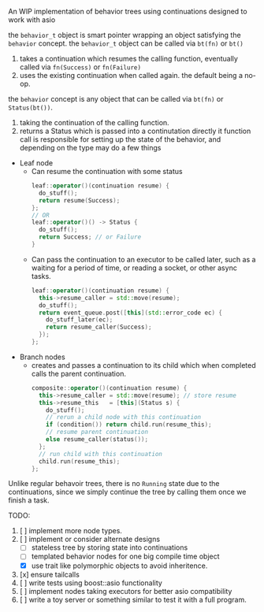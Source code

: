 An WIP implementation of behavior trees using continuations designed to work
with asio

the `behavior_t` object is smart pointer wrapping an object satisfying the
`behavior` concept.
the `behavior_t` object can be called via `bt(fn)` or `bt()`
1. takes a continuation which resumes the calling function, eventually called
   via `fn(Success)` or `fn(Failure)`
2. uses the existing continuation when called again. the default being a no-op.

the `behavior` concept is any object that can be called via `bt(fn)` or
`Status(bt())`.
1. taking the continuation of the calling function.
2. returns a Status which is passed into a continutation directly
it function call is responsible for setting up the state of the behavior,
and depending on the type may do a few things
- Leaf node
  - Can resume the continuation with some status
    ```c++
    leaf::operator()(continuation resume) {
      do_stuff();
      return resume(Success);
    };
    // OR
    leaf::operator()() -> Status {
      do_stuff();
      return Success; // or Failure
    }
    ```
  - Can pass the continuation to an executor to be called later, such as a
    waiting for a period of time, or reading a socket, or other async tasks.
    ```c++
    leaf::operator()(continuation resume) {
      this->resume_caller = std::move(resume);
      do_stuff();
      return event_queue.post([this](std::error_code ec) {
        do_stuff_later(ec);
        return resume_caller(Success);
      });
    };
    ```
- Branch nodes
  - creates and passes a continuation to its child which when completed calls
    the parent continuation.
    ```c++
    composite::operator()(continuation resume) {
      this->resume_caller = std::move(resume); // store resume
      this->resume_this   = [this](Status s) {
        do_stuff();
        // rerun a child node with this continuation
        if (condition()) return child.run(resume_this);
        // resume parent continuation
        else resume_caller(status());
      };
      // run child with this continuation
      child.run(resume_this);
    };
    ```

Unlike regular behavoir trees, there is no `Running` state due to the
continuations, since we simply continue the tree by calling them once we finish
a task.


TODO:
1. [ ] implement more node types.
2. [ ] implement or consider alternate designs
    - [ ] stateless tree by storing state into continuations
    - [ ] templated behavior nodes for one big compile time object
    - [x] use trait like polymorphic objects to avoid inheritence.
3. [x] ensure tailcalls
4. [ ] write tests using boost::asio functionality
5. [ ] implement nodes taking executors for better asio compatibility
6. [ ] write a toy server or something similar to test it with a full program.
